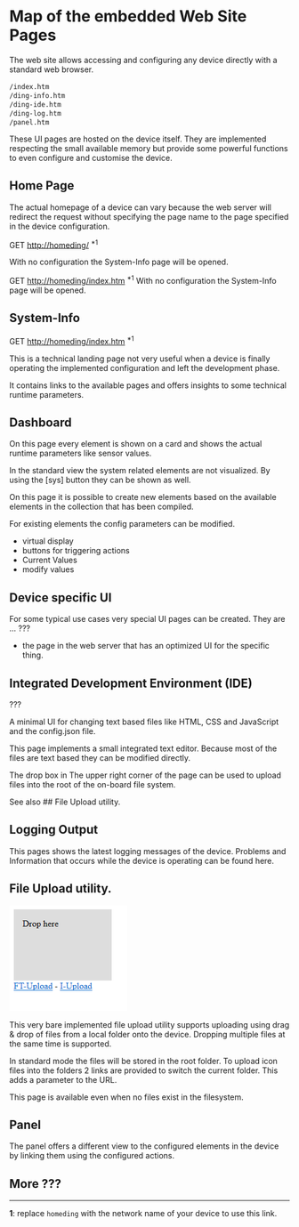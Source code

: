 # Map of the embedded Web Site Pages

The web site allows accessing and configuring any device directly with a standard web browser.

```
/index.htm
/ding-info.htm
/ding-ide.htm
/ding-log.htm
/panel.htm
```



These UI pages are hosted on the device itself. They are implemented respecting the small available memory but provide some powerful functions to even configure and customise the device.

## Home Page

The actual homepage of a device can vary because the web server will redirect the request without specifying the page name to the page specified in the device configuration.

GET <http://homeding/> <sup>*1</sup>

With no configuration the System-Info page will be opened.

GET <http://homeding/index.htm> <sup>*1</sup>
With no configuration the System-Info page will be opened.

## System-Info

GET <http://homeding/index.htm> <sup>*1</sup>

This is a technical landing page not very useful when a device is finally operating the implemented configuration and left the development phase.

It contains links to the available pages and offers insights to some technical runtime parameters.



## Dashboard

On this page every element is shown on a card and shows the actual runtime parameters like sensor values.

In the standard view the system related elements are not visualized. By using the [sys] button they can be shown as well.

On this page it is possible to create new elements based on the available elements in the collection that has been compiled.

For existing elements the config parameters can be modified.

* virtual display
* buttons for triggering actions
* Current Values
* modify values

## Device specific UI

For some typical use cases very special UI pages can be created. They are ... ???

* the page in the web server that has an optimized UI for the specific thing.


## Integrated Development Environment (IDE)

???

A minimal UI for changing text based files like HTML, CSS and JavaScript and the config.json file.


This page implements a small integrated text editor. Because most of the files are text based they can be modified directly.

The drop box in The upper right corner of the page can be used to upload files into the root of the on-board file system. 

See also ## File Upload utility.

## Logging Output

This pages shows the latest logging messages of the device. Problems and Information that occurs while the device is operating can be found here.

## File Upload utility.

![Minimal Upload Form](upload.png)

This very bare implemented file upload utility supports uploading using drag & drop of files from a local folder onto the device.
Dropping multiple files at the same time is supported.

In standard mode the files will be stored in the root folder. To upload icon files into the folders 2 links are provided to switch the current folder. This adds a parameter to the URL.

This page is available even when no files exist in the filesystem.

## Panel

The panel offers a different view to the configured elements in the device by linking them using the configured actions.


## More ???

---

**1**: replace `homeding` with the network name of your device to use this link.